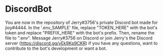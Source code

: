 # DiscordBot
You are now in the repository of Jerry#3756's private Discord bot made for jioy#4444.
In the '.env_SAMPLE' file, replace "TOKEN_HERE" with the bot's token and replace "PREFIX_HERE" with the bot's prefix. Then, rename the file to ".env".
Message Jerry#3756 on Discord or join Jerry's the Discord server (https://discord.gg/yEk9Kp9CKR) if you have any questions, want to contribute to the bot's development or want a bot.
